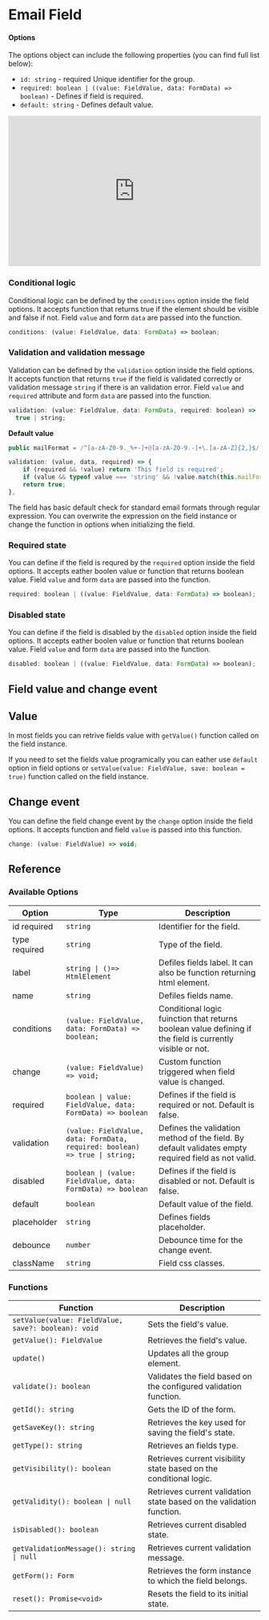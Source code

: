 # Email Field

#### Options

The options object can include the following properties (you can find full list below):

- `id: string` - <span class="badge warning">required</span> Unique identifier for the group.
- `required: boolean | ((value: FieldValue, data: FormData) => boolean)` - Defines if field is required.
- `default: string` - Defines default value.

<iframe height="300" style="width: 100%;" scrolling="no" title="forms.js - email example" src="https://codepen.io/trilmatic/embed/XWOQBpz?default-tab=js%2Cresult" frameborder="no" loading="lazy" allowtransparency="true" allowfullscreen="true">
  See the Pen <a href="https://codepen.io/trilmatic/pen/XWOQBpz">
  forms.js - email example</a> by Trilmatic (<a href="https://codepen.io/trilmatic">@trilmatic</a>)
  on <a href="https://codepen.io">CodePen</a>.
</iframe>

### Conditional logic

Conditional logic can be defined by the `conditions` option inside the field options. It accepts function that returns true if the element should be visible and false if not. Field `value` and form `data` are passed into the function.

```js
conditions: (value: FieldValue, data: FormData) => boolean;
```

### Validation and validation message

Validation can be defined by the `validation` option inside the field options. It accepts function that returns `true` if the field is validated correctly or validation message `string` if there is an validation error. Field `value` and `required` attribute and form `data` are passed into the function.

```js
validation: (value: FieldValue, data: FormData, required: boolean) =>
  true | string;
```

**Default value**

```js
public mailFormat = /^[a-zA-Z0-9._%+-]+@[a-zA-Z0-9.-]+\.[a-zA-Z]{2,}$/;

validation: (value, data, required) => {
    if (required && !value) return 'This field is required';
    if (value && typeof value === 'string' && !value.match(this.mailFormat)) return 'Not a valid email address.';
    return true;
},
```

The field has basic default check for standard email formats through regular expression. You can overwrite the expression on the field instance or change the function in options when initializing the field.

### Required state

You can define if the field is requred by the `required` option inside the field options. It accepts eather boolen value or function that returns boolean value. Field `value` and form `data` are passed into the function.

```js
required: boolean | ((value: FieldValue, data: FormData) => boolean);
```

### Disabled state

You can define if the field is disabled by the `disabled` option inside the field options. It accepts eather boolen value or function that returns boolean value. Field `value` and form `data` are passed into the function.

```js
disabled: boolean | ((value: FieldValue, data: FormData) => boolean);
```

## Field value and change event

## Value

In most fields you can retrive fields value with `getValue()` function called on the field instance.

If you need to set the fields value programically you can eather use `default` option in field options or `setValue(value: FieldValue, save: boolean = true)` function called on the field instance.

## Change event

You can define the field change event by the `change` option inside the field options. It accepts function and field `value` is passed into this function.

```js
change: (value: FieldValue) => void;
```

## Reference

### Available Options

<table>
  <thead>
    <tr>
      <th>Option</th>
      <th>Type</th>
      <th>Description</th>
    </tr>
  </thead>
  <tbody>
    <tr>
      <td>id <span class="badge warning">required</span></td>
      <td><code>string</code></td>
      <td>Identifier for the field.</td>
    </tr>
    <tr>
      <td>type <span class="badge warning">required</span></td>
      <td><code>string</code></td>
      <td>Type of the field.</td>
    </tr>
    <tr>
      <td>label</td>
      <td><code>string | ()=> HtmlElement</code></td>
      <td>Defiles fields label. It can also be function returning html element.</td>
    </tr>
    <tr>
      <td>name</td>
      <td><code>string</code></td>
      <td>Defiles fields name.</td>
    </tr>
    <tr>
      <td>conditions</td>
      <td><code>(value: FieldValue, data: FormData) => boolean;</code></td>
      <td>Conditional logic fuinction that returns boolean value defining if the field is currently visible or not.</td>
    </tr>
    <tr>
      <td>change</td>
      <td><code>(value: FieldValue) => void;</code></td>
      <td>Custom function triggered when field value is changed.</td>
    </tr>
    <tr>
      <td>required</td>
      <td><code>boolean | value: FieldValue, data: FormData) => boolean</code></td>
      <td>Defines if the field is required or not. Default is false.</td>
    </tr>
    <tr>
      <td>validation</td>
      <td><code>(value: FieldValue, data: FormData, required: boolean) => true | string;</code></td>
      <td>Defines the validation method of the field. By default validates empty required field as not valid.</td>
    </tr>
    <tr>
      <td>disabled</td>
      <td><code>boolean | (value: FieldValue, data: FormData) => boolean</code></td>
      <td>Defines if the field is disabled or not. Default is false.</td>
    </tr>
    <tr>
      <td>default</td>
      <td><code>boolean</code></td>
      <td>Default value of the field.</td>
    </tr>
    <tr>
      <td>placeholder</td>
      <td><code>string</code></td>
      <td>Defines fields placeholder.</td>
    </tr>
    <tr>
      <td>debounce</td>
      <td><code>number</code></td>
      <td>Debounce time for the change event.</td>
    </tr>
    <tr>
      <td>className</td>
      <td><code>string</code></td>
      <td>Field css classes.</td>
    </tr>
  </tbody>
</table>

### Functions

<table>
  <thead>
    <tr>
      <th>Function</th>
      <th>Description</th>
    </tr>
  </thead>
  <tbody>
    <tr>
      <td><code>setValue(value: FieldValue, save?: boolean): void</code></td>
      <td>Sets the field's value.</td>
    </tr>
    <tr>
      <td><code>getValue(): FieldValue</code></td>
      <td>Retrieves the field's value.</td>
    </tr>
    <tr>
      <td><code>update()</code></td>
      <td>Updates all the group element.</td>
    </tr>
    <tr>
      <td><code>validate(): boolean</code></td>
      <td>Validates the field based on the configured validation function.</td>
    </tr>
    <tr>
      <td><code>getId(): string</code></td>
      <td>Gets the ID of the form.</td>
    </tr>
    <tr>
      <td><code>getSaveKey(): string</code></td>
      <td>Retrieves the key used for saving the field's state.</td>
    </tr>
    <tr>
      <td><code>getType(): string</code></td>
      <td>Retrieves an fields type.</td>
    </tr>
    <tr>
      <td><code>getVisibility(): boolean</code></td>
      <td>Retrieves current visibility state based on the conditional logic.</td>
    </tr>
    <tr>
      <td><code>getValidity(): boolean | null</code></td>
      <td>Retrieves current validation state based on the validation function.</td>
    </tr>
    <tr>
      <td><code>isDisabled(): boolean</code></td>
      <td>Retrieves current disabled state.</td>
    </tr>
    <tr>
      <td><code>getValidationMessage(): string | null</code></td>
      <td>Retrieves current validation message.</td>
    </tr>
    <tr>
      <td><code>getForm(): Form</code></td>
      <td>Retrieves the form instance to which the field belongs.</td>
    </tr>
    <tr>
      <td><code>reset(): Promise&lt;void&gt;</code></td>
      <td>Resets the field to its initial state.</td>
    </tr>
  </tbody>
</table>
